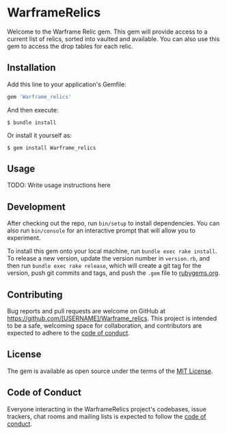 # WarframeRelics

Welcome to the Warframe Relic gem. This gem will provide access to a current list of relics, sorted into vaulted and available. You can also use this gem to access the drop tables for each relic.

## Installation

Add this line to your application's Gemfile:

```ruby
gem 'Warframe_relics'
```

And then execute:

    $ bundle install

Or install it yourself as:

    $ gem install Warframe_relics

## Usage

TODO: Write usage instructions here

## Development

After checking out the repo, run `bin/setup` to install dependencies. You can also run `bin/console` for an interactive prompt that will allow you to experiment.

To install this gem onto your local machine, run `bundle exec rake install`. To release a new version, update the version number in `version.rb`, and then run `bundle exec rake release`, which will create a git tag for the version, push git commits and tags, and push the `.gem` file to [rubygems.org](https://rubygems.org).

## Contributing

Bug reports and pull requests are welcome on GitHub at https://github.com/[USERNAME]/Warframe_relics. This project is intended to be a safe, welcoming space for collaboration, and contributors are expected to adhere to the [code of conduct](https://github.com/[USERNAME]/Warframe_relics/blob/master/CODE_OF_CONDUCT.md).


## License

The gem is available as open source under the terms of the [MIT License](https://opensource.org/licenses/MIT).

## Code of Conduct

Everyone interacting in the WarframeRelics project's codebases, issue trackers, chat rooms and mailing lists is expected to follow the [code of conduct](https://github.com/[USERNAME]/Warframe_relics/blob/master/CODE_OF_CONDUCT.md).
